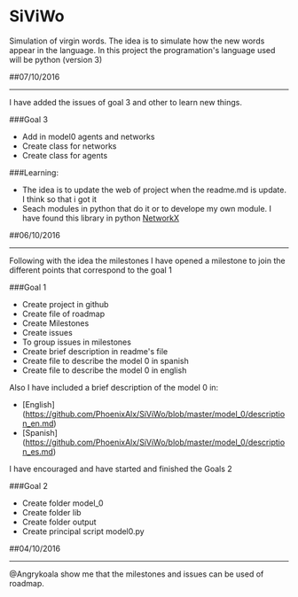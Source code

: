 # SiViWo
Simulation of virgin words.  The idea is to simulate how the new words appear in the language.  In this project the programation's language used will be python (version 3)



##07/10/2016
***
I have added the issues of goal 3 and other to learn new things.

###Goal 3

* Add in model0 agents and networks
* Create class for networks
* Create class for agents

###Learning:

* The idea is to update the web of project when the readme.md is update. I think so that i got it
* Seach modules in python that do it or to develope my own module. I have found this library in python [NetworkX](https://networkx.github.io/documentation/networkx-1.9/tutorial/tutorial.html)


##06/10/2016
***
Following with the idea the milestones I have opened a milestone to join the different points that correspond to the goal 1

###Goal 1
* Create project in github
* Create file of roadmap
* Create Milestones
* Create issues
* To group issues in milestones
* Create brief description in readme's file
* Create file to describe the model 0 in spanish
* Create file to describe the model 0 in english

Also I have included a brief description of the model 0 in:
* [English] (https://github.com/PhoenixAlx/SiViWo/blob/master/model_0/description_en.md)
* [Spanish] (https://github.com/PhoenixAlx/SiViWo/blob/master/model_0/description_es.md)


I have encouraged and have started and finished the Goals 2

###Goal 2

* Create folder model_0
* Create folder lib
* Create folder output
* Create principal script model0.py



##04/10/2016
***
@Angrykoala show me that the milestones and issues can be used of roadmap.

